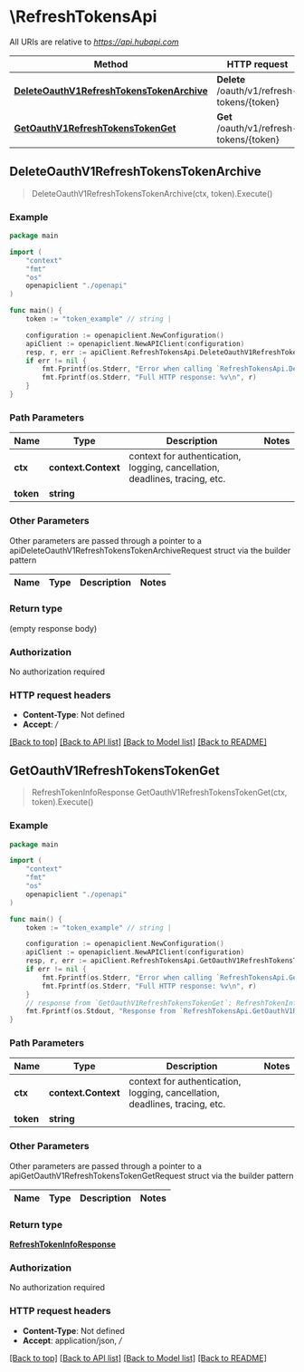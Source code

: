 # \RefreshTokensApi

All URIs are relative to *https://api.hubapi.com*

Method | HTTP request | Description
------------- | ------------- | -------------
[**DeleteOauthV1RefreshTokensTokenArchive**](RefreshTokensApi.md#DeleteOauthV1RefreshTokensTokenArchive) | **Delete** /oauth/v1/refresh-tokens/{token} | 
[**GetOauthV1RefreshTokensTokenGet**](RefreshTokensApi.md#GetOauthV1RefreshTokensTokenGet) | **Get** /oauth/v1/refresh-tokens/{token} | 



## DeleteOauthV1RefreshTokensTokenArchive

> DeleteOauthV1RefreshTokensTokenArchive(ctx, token).Execute()



### Example

```go
package main

import (
    "context"
    "fmt"
    "os"
    openapiclient "./openapi"
)

func main() {
    token := "token_example" // string | 

    configuration := openapiclient.NewConfiguration()
    apiClient := openapiclient.NewAPIClient(configuration)
    resp, r, err := apiClient.RefreshTokensApi.DeleteOauthV1RefreshTokensTokenArchive(context.Background(), token).Execute()
    if err != nil {
        fmt.Fprintf(os.Stderr, "Error when calling `RefreshTokensApi.DeleteOauthV1RefreshTokensTokenArchive``: %v\n", err)
        fmt.Fprintf(os.Stderr, "Full HTTP response: %v\n", r)
    }
}
```

### Path Parameters


Name | Type | Description  | Notes
------------- | ------------- | ------------- | -------------
**ctx** | **context.Context** | context for authentication, logging, cancellation, deadlines, tracing, etc.
**token** | **string** |  | 

### Other Parameters

Other parameters are passed through a pointer to a apiDeleteOauthV1RefreshTokensTokenArchiveRequest struct via the builder pattern


Name | Type | Description  | Notes
------------- | ------------- | ------------- | -------------


### Return type

 (empty response body)

### Authorization

No authorization required

### HTTP request headers

- **Content-Type**: Not defined
- **Accept**: */*

[[Back to top]](#) [[Back to API list]](../README.md#documentation-for-api-endpoints)
[[Back to Model list]](../README.md#documentation-for-models)
[[Back to README]](../README.md)


## GetOauthV1RefreshTokensTokenGet

> RefreshTokenInfoResponse GetOauthV1RefreshTokensTokenGet(ctx, token).Execute()



### Example

```go
package main

import (
    "context"
    "fmt"
    "os"
    openapiclient "./openapi"
)

func main() {
    token := "token_example" // string | 

    configuration := openapiclient.NewConfiguration()
    apiClient := openapiclient.NewAPIClient(configuration)
    resp, r, err := apiClient.RefreshTokensApi.GetOauthV1RefreshTokensTokenGet(context.Background(), token).Execute()
    if err != nil {
        fmt.Fprintf(os.Stderr, "Error when calling `RefreshTokensApi.GetOauthV1RefreshTokensTokenGet``: %v\n", err)
        fmt.Fprintf(os.Stderr, "Full HTTP response: %v\n", r)
    }
    // response from `GetOauthV1RefreshTokensTokenGet`: RefreshTokenInfoResponse
    fmt.Fprintf(os.Stdout, "Response from `RefreshTokensApi.GetOauthV1RefreshTokensTokenGet`: %v\n", resp)
}
```

### Path Parameters


Name | Type | Description  | Notes
------------- | ------------- | ------------- | -------------
**ctx** | **context.Context** | context for authentication, logging, cancellation, deadlines, tracing, etc.
**token** | **string** |  | 

### Other Parameters

Other parameters are passed through a pointer to a apiGetOauthV1RefreshTokensTokenGetRequest struct via the builder pattern


Name | Type | Description  | Notes
------------- | ------------- | ------------- | -------------


### Return type

[**RefreshTokenInfoResponse**](RefreshTokenInfoResponse.md)

### Authorization

No authorization required

### HTTP request headers

- **Content-Type**: Not defined
- **Accept**: application/json, */*

[[Back to top]](#) [[Back to API list]](../README.md#documentation-for-api-endpoints)
[[Back to Model list]](../README.md#documentation-for-models)
[[Back to README]](../README.md)

